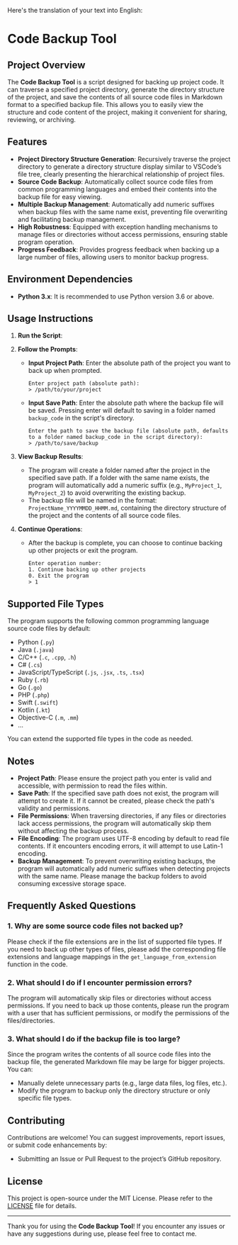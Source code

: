 Here's the translation of your text into English:

# Code Backup Tool

## Project Overview

The **Code Backup Tool** is a script designed for backing up project code. It can traverse a specified project directory, generate the directory structure of the project, and save the contents of all source code files in Markdown format to a specified backup file. This allows you to easily view the structure and code content of the project, making it convenient for sharing, reviewing, or archiving.

## Features

- **Project Directory Structure Generation**: Recursively traverse the project directory to generate a directory structure display similar to VSCode’s file tree, clearly presenting the hierarchical relationship of project files.
- **Source Code Backup**: Automatically collect source code files from common programming languages and embed their contents into the backup file for easy viewing.
- **Multiple Backup Management**: Automatically add numeric suffixes when backup files with the same name exist, preventing file overwriting and facilitating backup management.
- **High Robustness**: Equipped with exception handling mechanisms to manage files or directories without access permissions, ensuring stable program operation.
- **Progress Feedback**: Provides progress feedback when backing up a large number of files, allowing users to monitor backup progress.

## Environment Dependencies

- **Python 3.x**: It is recommended to use Python version 3.6 or above.

## Usage Instructions

1. **Run the Script**:
2. **Follow the Prompts**:

   - **Input Project Path**: Enter the absolute path of the project you want to back up when prompted.

     ```
     Enter project path (absolute path):
     > /path/to/your/project
     ```

   - **Input Save Path**: Enter the absolute path where the backup file will be saved. Pressing enter will default to saving in a folder named `backup_code` in the script's directory.

     ```
     Enter the path to save the backup file (absolute path, defaults to a folder named backup_code in the script directory):
     > /path/to/save/backup
     ```

3. **View Backup Results**:

   - The program will create a folder named after the project in the specified save path. If a folder with the same name exists, the program will automatically add a numeric suffix (e.g., `MyProject_1`, `MyProject_2`) to avoid overwriting the existing backup.
   - The backup file will be named in the format: `ProjectName_YYYYMMDD_HHMM.md`, containing the directory structure of the project and the contents of all source code files.

4. **Continue Operations**:

   - After the backup is complete, you can choose to continue backing up other projects or exit the program.

     ```
     Enter operation number:
     1. Continue backing up other projects
     0. Exit the program
     > 1
     ```

## Supported File Types

The program supports the following common programming language source code files by default:

- Python (`.py`)
- Java (`.java`)
- C/C++ (`.c`, `.cpp`, `.h`)
- C# (`.cs`)
- JavaScript/TypeScript (`.js`, `.jsx`, `.ts`, `.tsx`)
- Ruby (`.rb`)
- Go (`.go`)
- PHP (`.php`)
- Swift (`.swift`)
- Kotlin (`.kt`)
- Objective-C (`.m`, `.mm`)
- ...

You can extend the supported file types in the code as needed.

## Notes

- **Project Path**: Please ensure the project path you enter is valid and accessible, with permission to read the files within.
- **Save Path**: If the specified save path does not exist, the program will attempt to create it. If it cannot be created, please check the path's validity and permissions.
- **File Permissions**: When traversing directories, if any files or directories lack access permissions, the program will automatically skip them without affecting the backup process.
- **File Encoding**: The program uses UTF-8 encoding by default to read file contents. If it encounters encoding errors, it will attempt to use Latin-1 encoding.
- **Backup Management**: To prevent overwriting existing backups, the program will automatically add numeric suffixes when detecting projects with the same name. Please manage the backup folders to avoid consuming excessive storage space.

## Frequently Asked Questions

### 1. Why are some source code files not backed up?

Please check if the file extensions are in the list of supported file types. If you need to back up other types of files, please add the corresponding file extensions and language mappings in the `get_language_from_extension` function in the code.

### 2. What should I do if I encounter permission errors?

The program will automatically skip files or directories without access permissions. If you need to back up those contents, please run the program with a user that has sufficient permissions, or modify the permissions of the files/directories.

### 3. What should I do if the backup file is too large?

Since the program writes the contents of all source code files into the backup file, the generated Markdown file may be large for bigger projects. You can:

- Manually delete unnecessary parts (e.g., large data files, log files, etc.).
- Modify the program to backup only the directory structure or only specific file types.

## Contributing

Contributions are welcome! You can suggest improvements, report issues, or submit code enhancements by:

- Submitting an Issue or Pull Request to the project’s GitHub repository.

## License

This project is open-source under the MIT License. Please refer to the [LICENSE](LICENSE) file for details.

---

Thank you for using the **Code Backup Tool**! If you encounter any issues or have any suggestions during use, please feel free to contact me.
